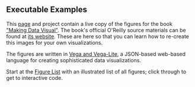 ## Executable Examples

This [page](https://makingdatavisual.github.io) and project contain a live copy of the figures for the book ["Making Data Visual"](https://shop.oreilly.com/product/0636920041320.do). The book's official O'Reilly source materials can be found at [its website](https://resources.oreilly.com/examples/0636920041320). These are here so that you can learn how to re-create this images for your own visualizations.

The figures are written in [Vega and Vega-Lite](https://vega.github.io), a JSON-based web-based language for creating sophisticated data visualizations.

Start at the [Figure List](figurelist.html) with an illustrated list of all figures; click through to get to interactive code.
